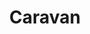 ---
title: "Caravan"
summary: "Caravan are an English rock band from the Canterbury area, founded by former Wilde Flowers members David Sinclair, Richard Sinclair, Pye Hastings, and Richard Coughlan in 1968. The band have never achieved the great commercial success that was widely predicted for them at the beginning of their career, but are nevertheless considered a key part of the Canterbury scene of progressive rock acts, blending psychedelic rock, jazz, and classical influences to create a distinctive sound.
The band were originally based in Whitstable, Kent, near Canterbury, but moved to London when briefly signed to Verve Records. After being dropped by Verve, the band signed to Decca Records, where they released their most critically acclaimed album, In the Land of Grey and Pink, in 1971. Dave Sinclair left after the album's release and the group split up the following year. Hastings and Coughlan added new members, notably viola player Geoffrey Richardson, continuing on before splitting in 1978.
The band reformed several times in the following decades, and Caravan still remain active as a live band in the 21st century, despite Coughlan's death in December, 2013."
image: "caravan.jpg"
apple_music_artist_url: "https://music.apple.com/gb/artist/caravan/1141511409"
wikipedia_url: "https://en.wikipedia.org/wiki/Caravan_(band)"
---